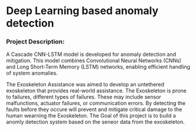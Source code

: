 # Deep Learning based anomaly detection 

### Project Description:
A Cascade CNN-LSTM model is developed for anomaly detection and mitigation. This model combines Convolutional Neural Networks (CNNs) and Long Short-Term Memory (LSTM) networks, enabling efficient handling of system anomalies.

The Exoskeleton Assistance was aimed to develop an untethered exoskeleton that provides real-world assistance. The Exoskeleton is prone to failures, different types of failures. These may include sensor malfunctions, actuator failures, or communication errors. By detecting the faults before they occure will prevent and mitigate critical damage to the human wearning the Exoskeleton.  The Goal of this project is to build a anomly detection system based on the seneor data from the exoskeleton.

